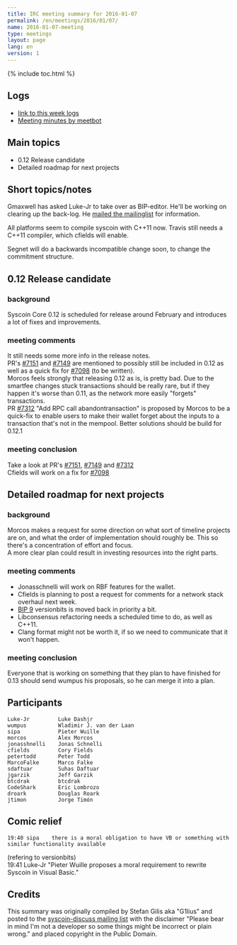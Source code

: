 ```yaml
---
title: IRC meeting summary for 2016-01-07
permalink: /en/meetings/2016/01/07/
name: 2016-01-07-meeting
type: meetings
layout: page
lang: en
version: 1
---
```

{% include toc.html %}

## Logs

- [link to this week logs](http://syscoinstats.com/irc/syscoin-dev/logs/2016/01/07#l1452193219.0)  
- [Meeting minutes by meetbot](http://www.erisian.com.au/meetbot/syscoin-dev/2016/syscoin-dev.2016-01-07-19.00.html) 

## Main topics 

- 0.12 Release candidate   
- Detailed roadmap for next projects

## Short topics/notes  

Gmaxwell has asked Luke-Jr to take over as BIP-editor. He'll be working on clearing up the back-log. He [mailed the mailinglist](http://lists.linuxfoundation.org/pipermail/syscoin-dev/2016-January/012197.html) for information.  

All platforms seem to compile syscoin with C++11 now. Travis still needs a C++11 compiler, which cfields will enable.

Segnet will do a backwards incompatible change soon, to change the commitment structure.

## 0.12 Release candidate

### background   

Syscoin Core 0.12 is scheduled for release around February and introduces a lot of fixes and improvements.

### meeting comments

It still needs some more info in the release notes.  
PR's [#7151](https://github.com/syscoin/syscoin/pull/7151) and [#7149](https://github.com/syscoin/syscoin/pull/7149) are mentioned to possibly still be included in 0.12 as well as a quick fix for [#7098](https://github.com/syscoin/syscoin/pull/7098) (to be written).  
Morcos feels strongly that releasing 0.12 as is, is pretty bad. Due to the smartfee changes stuck transactions should be really rare, but if they happen it's worse than 0.11, as the network more easily "forgets" transactions.   
PR [#7312](https://github.com/syscoin/syscoin/pull/7312) "Add RPC call abandontransaction" is proposed by Morcos to be a quick-fix to enable users to make their wallet forget about the inputs to a transaction that's not in the mempool. Better solutions should be build for 0.12.1  

### meeting conclusion  

Take a look at PR's [#7151](https://github.com/syscoin/syscoin/pull/7151), [#7149](https://github.com/syscoin/syscoin/pull/7149) and [#7312](https://github.com/syscoin/syscoin/pull/7312)  
Cfields will work on a fix for [#7098](https://github.com/syscoin/syscoin/pull/7098)  

## Detailed roadmap for next projects

### background  

Morcos makes a request for some direction on what sort of timeline projects are on, and what the order of implementation should roughly be. This so there's a concentration of effort and focus.   
A more clear plan could result in investing resources into the right parts.

### meeting comments

- Jonasschnelli will work on RBF features for the wallet.  
- Cfields is planning to post a request for comments for a network stack overhaul next week.  
- [BIP 9](https://github.com/syscoin/bips/blob/master/bip-0009.mediawiki) versionbits is moved back in priority a bit.  
- Libconsensus refactoring needs a scheduled time to do, as well as C++11.  
- Clang format might not be worth it, if so we need to communicate that it won't happen.  
 
### meeting conclusion  

Everyone that is working on something that they plan to have finished for 0.13 should send wumpus his proposals, so he can merge it into a plan.

## Participants

    Luke-Jr         Luke Dashjr  
    wumpus          Wladimir J. van der Laan  
    sipa	        Pieter Wuille  
    morcos	        Alex Morcos  
    jonasshnelli    Jonas Schnelli  
    cfields         Cory Fields  
    petertodd       Peter Todd  
    MarcoFalke      Marco Falke  
    sdaftuar        Suhas Daftuar  
    jgarzik	        Jeff Garzik  
    btcdrak	        btcdrak  
    CodeShark       Eric Lombrozo  
    droark	        Douglas Roark  
    jtimon	        Jorge Timón  

## Comic relief

    19:40 sipa    there is a moral obligation to have VB or something with similar functionality available  
(refering to versionbits)    
    19:41 Luke-Jr "Pieter Wuille proposes a moral requirement to rewrite Syscoin in Visual Basic."

## Credits

This summary was originally compiled by Stefan Gilis aka "G1lius" and posted to the [syscoin-discuss mailing list][meetingsource] with the disclaimer
"Please bear in mind I'm not a developer so some things might be incorrect or plain wrong." and placed copyright in the Public Domain.

[meetingsource]: http://lists.linuxfoundation.org/pipermail/syscoin-discuss/2016-January/000040.html
